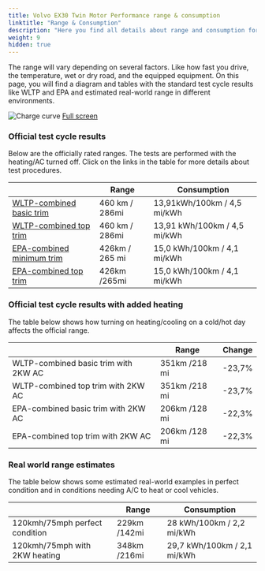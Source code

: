 ```yaml
---
title: Volvo EX30 Twin Motor Performance range & consumption
linktitle: "Range & Consumption"
description: "Here you find all details about range and consumption for Volvo EX30 Twin Motor Performance."
weight: 9
hidden: true
---
```

<!-- markdownlint-disable MD033 -->
<object type="image/svg+xml" data="../modelnavigation.svg"></object>

The range will vary depending on several factors. Like how fast you drive, the temperature, wet or dry road, and the equipped equipment. On this page, you will find a diagram and tables with the standard test cycle results like WLTP and EPA and estimated real-world range in different environments. 

![Charge curve](../range.svg  "Range information")
[Full screen](../range.svg)

### Official test cycle results

Below are the officially rated ranges. The tests are performed with the heating/AC turned off. Click on the links in the table for more details about test procedures. 

| | Range  | Consumption  |
|----|-----|------|
| [WLTP-combined basic trim](../../../../../guides/understandingrange/wltp/) | 460 km / 286mi |13,91kWh/100km / 4,5 mi/kWh | 
| [WLTP-combined top trim](../../../../../guides/understandingrange/wltp/) | 460 km / 286mi | 13,91 kWh/100km / 4,5 mi/kWh | 
| [EPA-combined minimum trim](../../../../../guides/understandingrange/epa/) | 426km / 265 mi| 15,0 kWh/100km / 4,1 mi/kWh |
| [EPA-combined top trim](../../../../../guides/understandingrange/epa/) | 426km /265mi| 15,0 kWh/100km / 4,1 mi/kWh  |

### Official test cycle results with added heating

The table below shows how turning on heating/cooling on a cold/hot day affects the official range. 

| | Range  | Change  |
|----|-----|------|
| WLTP-combined basic trim with 2KW AC | 351km /218 mi | -23,7%|
| WLTP-combined top trim with 2KW AC | 351km /218 mi | -23,7%|
| EPA-combined basic trim with 2KW AC | 206km /128 mi | -22,3%|
| EPA-combined top trim with 2KW AC | 206km /128 mi | -22,3%|

### Real world range estimates

The table below shows some estimated real-world examples in perfect condition and in conditions needing A/C to heat or cool vehicles. 

| | Range  | Consumption  |
|----|-----|------|
| 120kmh/75mph perfect condition | 229km /142mi| 28 kWh/100km / 2,2 mi/kWh |
| 120kmh/75mph with 2KW heating | 348km /216mi| 29,7 kWh/100km / 2,1 mi/kWh |
